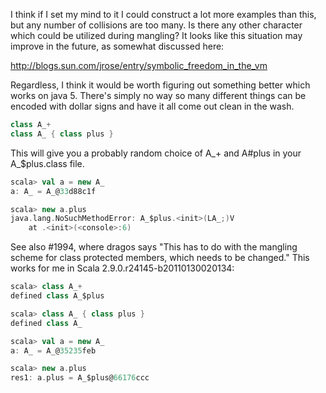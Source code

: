 I think if I set my mind to it I could construct a lot more examples than this, but any number of collisions are too many.  Is there any other character which could be utilized during mangling? It looks like this situation may improve in the future, as somewhat discussed here:

  http://blogs.sun.com/jrose/entry/symbolic_freedom_in_the_vm

Regardless, I think it would be worth figuring out something better which works on java 5.  There's simply no way so many different things can be encoded with dollar signs and have it all come out clean in the wash.  
```scala
class A_+
class A_ { class plus }
```
This will give you a probably random choice of A_+ and A#plus in your A_$plus.class file.
```scala
scala> val a = new A_
a: A_ = A_@33d88c1f

scala> new a.plus
java.lang.NoSuchMethodError: A_$plus.<init>(LA_;)V
	at .<init>(<console>:6)
```
See also #1994, where dragos says "This has to do with the mangling scheme for class protected members, which needs to be changed."
This works for me in Scala 2.9.0.r24145-b20110130020134:

```scala
scala> class A_+
defined class A_$plus

scala> class A_ { class plus }
defined class A_

scala> val a = new A_
a: A_ = A_@35235feb

scala> new a.plus
res1: a.plus = A_$plus@66176ccc
```
